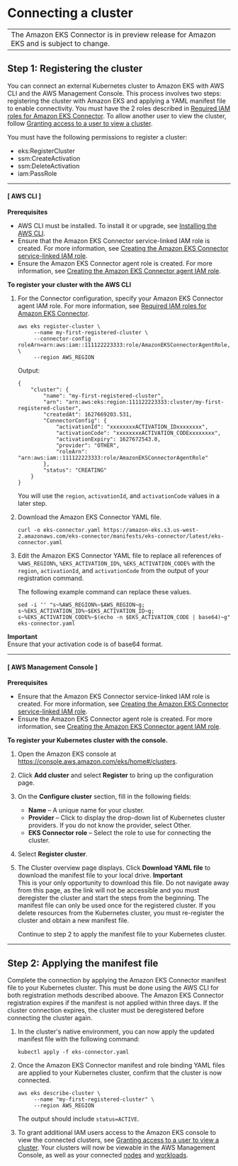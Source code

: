 # Connecting a cluster<a name="connecting-cluster"></a>


|  | 
| --- |
| The Amazon EKS Connector is in preview release for Amazon EKS and is subject to change\. | 

## Step 1: Registering the cluster<a name="connector-connecting"></a>

You can connect an external Kubernetes cluster to Amazon EKS with AWS CLI and the AWS Management Console\. This process involves two steps: registering the cluster with Amazon EKS and applying a YAML manifest file to enable connectivity\. You must have the 2 roles described in [Required IAM roles for Amazon EKS Connector](eks-connector.md#connector-iam-permissions)\. To allow another user to view the cluster, follow [Granting access to a user to view a cluster](connector-grant-access.md)\.

You must have the following permissions to register a cluster:
+  eks:RegisterCluster 
+  ssm:CreateActivation
+ ssm:DeleteActivation
+  iam:PassRole

------
#### [ AWS CLI ]

**Prerequisites**
+ AWS CLI must be installed\. To install it or upgrade, see [Installing the AWS CLI](https://docs.aws.amazon.com/cli/latest/userguide/cli-chap-install.html)\.
+ Ensure that the Amazon EKS Connector service\-linked IAM role is created\. For more information, see [Creating the Amazon EKS Connector service\-linked IAM role](eks-connector.md#con-slr)\.
+ Ensure the Amazon EKS Connector agent role is created\. For more information, see [Creating the Amazon EKS Connector agent IAM role](eks-connector.md#create-con-agent-role)\.<a name="connect-cluster-eksctl"></a>

**To register your cluster with the AWS CLI**

1. For the Connector configuration, specify your Amazon EKS Connector agent IAM role\. For more information, see [Required IAM roles for Amazon EKS Connector](eks-connector.md#connector-iam-permissions)\.

   ```
   aws eks register-cluster \
        --name my-first-registered-cluster \
        --connector-config roleArn=arn:aws:iam::111122223333:role/AmazonEKSConnectorAgentRole,provider="OTHER" \
        --region AWS_REGION
   ```

   Output:

   ```
   {
       "cluster": {
           "name": "my-first-registered-cluster",
           "arn": "arn:aws:eks:region:111122223333:cluster/my-first-registered-cluster",
           "createdAt": 1627669203.531,
           "ConnectorConfig": {
               "activationId": "xxxxxxxxACTIVATION_IDxxxxxxxx",
               "activationCode": "xxxxxxxxACTIVATION_CODExxxxxxxx",
               "activationExpiry": 1627672543.0,
               "provider": "OTHER",
               "roleArn": "arn:aws:iam::111122223333:role/AmazonEKSConnectorAgentRole"
           },
           "status": "CREATING"
       }
   }
   ```

   You will use the `region`, `activationId`, and `activationCode` values in a later step\.

1. Download the Amazon EKS Connector YAML file\.

   ```
   curl -o eks-connector.yaml https://amazon-eks.s3.us-west-2.amazonaws.com/eks-connector/manifests/eks-connector/latest/eks-connector.yaml
   ```

1. Edit the Amazon EKS Connector YAML file to replace all references of `%AWS_REGION%`, `%EKS_ACTIVATION_ID%`, `%EKS_ACTIVATION_CODE%` with the `region`, `activationId`, and `activationCode` from the output of your registration command\.

   The following example command can replace these values\.

   ```
   sed -i '' "s~%AWS_REGION%~$AWS_REGION~g; s~%EKS_ACTIVATION_ID%~$EKS_ACTIVATION_ID~g; s~%EKS_ACTIVATION_CODE%~$(echo -n $EKS_ACTIVATION_CODE | base64)~g" eks-connector.yaml
   ```

**Important**  
Ensure that your activation code is of base64 format\.

------
#### [ AWS Management Console ]<a name="create-cluster-prerequisites"></a>

**Prerequisites**
+ Ensure that the Amazon EKS Connector service\-linked IAM role is created\. For more information, see [Creating the Amazon EKS Connector service\-linked IAM role](eks-connector.md#con-slr)\.
+ Ensure the Amazon EKS Connector agent role is created\. For more information, see [Creating the Amazon EKS Connector agent IAM role](eks-connector.md#create-con-agent-role)\.

**To register your Kubernetes cluster with the console\.**

1. Open the Amazon EKS console at [https://console\.aws\.amazon\.com/eks/home\#/clusters](https://console.aws.amazon.com/eks/home#/clusters)\.

1. Click **Add cluster** and select **Register** to bring up the configuration page\.

1. On the **Configure cluster** section, fill in the following fields:
   + **Name** – A unique name for your cluster\.
   + **Provider** – Click to display the drop\-down list of Kubernetes cluster providers\. If you do not know the provider, select Other\.
   + **EKS Connector role** – Select the role to use for connecting the cluster\. 

1. Select **Register cluster**\.

1. The Cluster overview page displays\. Click **Download YAML file** to download the manifest file to your local drive\. 
**Important**  
This is your only opportunity to download this file\. Do not navigate away from this page, as the link will not be accessible and you must deregister the cluster and start the steps from the beginning\.
The manifest file can only be used once for the registered cluster\. If you delete resources from the Kubernetes cluster, you must re\-register the cluster and obtain a new manifest file\.

   Continue to step 2 to apply the manifest file to your Kubernetes cluster\.

------

## Step 2: Applying the manifest file<a name="eks-connector-apply"></a>

Complete the connection by applying the Amazon EKS Connector manifest file to your Kubernetes cluster\. This must be done using the AWS CLI for both registration methods described aboove\. The Amazon EKS Connector registration expires if the manifest is not applied within three days\. If the cluster connection expires, the cluster must be deregistered before connecting the cluster again\.

1. In the cluster's native environment, you can now apply the updated manifest file with the following command:

   ```
   kubectl apply -f eks-connector.yaml
   ```

1. Once the Amazon EKS Connector manifest and role binding YAML files are applied to your Kubernetes cluster, confirm that the cluster is now connected\.

   ```
   aws eks describe-cluster \
        --name "my-first-registered-cluster" \
        --region AWS_REGION
   ```

   The output should include `status=ACTIVE`\.

1. To grant additional IAM users access to the Amazon EKS console to view the connected clusters, see [Granting access to a user to view a cluster](connector-grant-access.md)\. Your clusters will now be viewable in the AWS Management Console, as well as your connected [nodes](https://docs.aws.amazon.com/eks/latest/userguide/view-nodes.html) and [workloads](https://docs.aws.amazon.com/eks/latest/userguide/view-workloads.html)\.